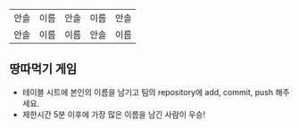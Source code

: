 <table>
      <tbody>
        <tr>
          <td>안솔</td>
          <td>이름</td>
          <td>안솔</td>
          <td>이름</td>
          <td>안솔</td>
        </tr>
        <tr>
          <td>안솔</td>
          <td>이름</td>
          <td>이름</td>
          <td>안솔</td>
          <td>이름</td>
        </tr>
      </tbody>
</table>

## 땅따먹기 게임

- 테이블 시트에 본인의 이름을 남기고 팀의 repository에 add, commit, push 해주세요.
- 제한시간 5분 이후에 가장 많은 이름을 남긴 사람이 우승!
